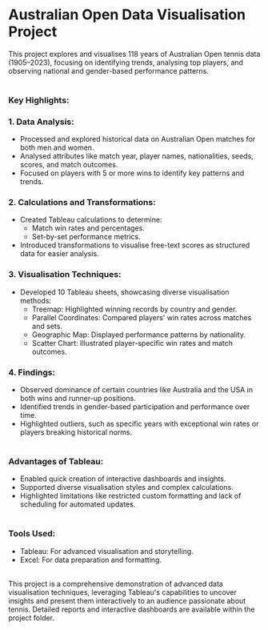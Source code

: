 # Australian Open Data Visualisation Project
This project explores and visualises 118 years of Australian Open tennis data (1905–2023), focusing on identifying trends, analysing top players, and observing national and gender-based performance patterns.
<br /><br />
### Key Highlights:
### 1. Data Analysis:
- Processed and explored historical data on Australian Open matches for both men and women.
- Analysed attributes like match year, player names, nationalities, seeds, scores, and match outcomes.
- Focused on players with 5 or more wins to identify key patterns and trends.

### 2. Calculations and Transformations:
- Created Tableau calculations to determine:
  - Match win rates and percentages.
  - Set-by-set performance metrics.
- Introduced transformations to visualise free-text scores as structured data for easier analysis.

### 3. Visualisation Techniques:
- Developed 10 Tableau sheets, showcasing diverse visualisation methods:
  - Treemap: Highlighted winning records by country and gender.
  - Parallel Coordinates: Compared players' win rates across matches and sets.
  - Geographic Map: Displayed performance patterns by nationality.
  - Scatter Chart: Illustrated player-specific win rates and match outcomes.

### 4. Findings:
- Observed dominance of certain countries like Australia and the USA in both wins and runner-up positions.
- Identified trends in gender-based participation and performance over time.
- Highlighted outliers, such as specific years with exceptional win rates or players breaking historical norms.
<br /><br />
### Advantages of Tableau:
- Enabled quick creation of interactive dashboards and insights.
- Supported diverse visualisation styles and complex calculations.
- Highlighted limitations like restricted custom formatting and lack of scheduling for automated updates.
<br /><br />
### Tools Used:
- Tableau: For advanced visualisation and storytelling.
- Excel: For data preparation and formatting.
<br />
This project is a comprehensive demonstration of advanced data visualisation techniques, leveraging Tableau's capabilities to uncover insights and present them interactively to an audience passionate about tennis. Detailed reports and interactive dashboards are available within the project folder.
